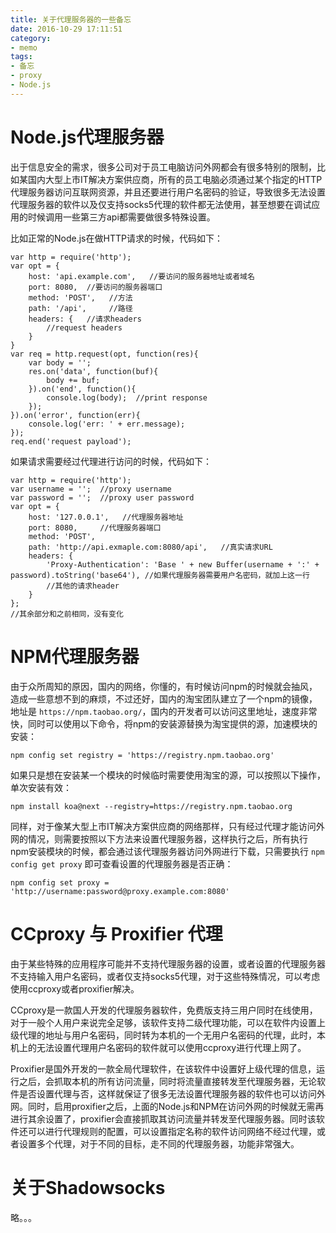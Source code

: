 ```yaml
---
title: 关于代理服务器的一些备忘
date: 2016-10-29 17:11:51
category: 
- memo
tags: 
- 备忘
- proxy
- Node.js
---
```


# Node.js代理服务器

出于信息安全的需求，很多公司对于员工电脑访问外网都会有很多特别的限制，比如某国内大型上市IT解决方案供应商，所有的员工电脑必须通过某个指定的HTTP代理服务器访问互联网资源，并且还要进行用户名密码的验证，导致很多无法设置代理服务器的软件以及仅支持socks5代理的软件都无法使用，甚至想要在调试应用的时候调用一些第三方api都需要做很多特殊设置。

比如正常的Node.js在做HTTP请求的时候，代码如下：
```
var http = require('http');
var opt = {
    host: 'api.example.com',   //要访问的服务器地址或者域名
    port: 8080,  //要访问的服务器端口
    method: 'POST',   //方法
    path: '/api',     //路径
    headers: {   //请求headers
        //request headers
    }
}
var req = http.request(opt, function(res){
    var body = '';
    res.on('data', function(buf){
        body += buf;
    }).on('end', function(){
        console.log(body);  //print response
    });
}).on('error', function(err){
    console.log('err: ' + err.message);
});
req.end('request payload');
```

如果请求需要经过代理进行访问的时候，代码如下：

```
var http = require('http');
var username = '';  //proxy username
var password = '';  //proxy user password
var opt = {
    host: '127.0.0.1',   //代理服务器地址
    port: 8080,     //代理服务器端口
    method: 'POST',
    path: 'http://api.exmaple.com:8080/api',   //真实请求URL
    headers: {
        'Proxy-Authentication': 'Base ' + new Buffer(username + ':' + password).toString('base64'), //如果代理服务器需要用户名密码，就加上这一行
        //其他的请求header
    }
};
//其余部分和之前相同，没有变化
```

# NPM代理服务器

由于众所周知的原因，国内的网络，你懂的，有时候访问npm的时候就会抽风，造成一些意想不到的麻烦，不过还好，国内的淘宝团队建立了一个npm的镜像，地址是 `https://npm.taobao.org/`，国内的开发者可以访问这里地址，速度非常快，同时可以使用以下命令，将npm的安装源替换为淘宝提供的源，加速模块的安装：


```
npm config set registry = 'https://registry.npm.taobao.org'
```

如果只是想在安装某一个模块的时候临时需要使用淘宝的源，可以按照以下操作，单次安装有效：

```
npm install koa@next --registry=https://registry.npm.taobao.org
```

同样，对于像某大型上市IT解决方案供应商的网络那样，只有经过代理才能访问外网的情况，则需要按照以下方法来设置代理服务器，这样执行之后，所有执行npm安装模块的时候，都会通过该代理服务器访问外网进行下载，只需要执行 `npm config get proxy` 即可查看设置的代理服务器是否正确：

```
npm config set proxy = 'http://username:password@proxy.example.com:8080'
```

# CCproxy 与 Proxifier 代理

由于某些特殊的应用程序可能并不支持代理服务器的设置，或者设置的代理服务器不支持输入用户名密码，或者仅支持socks5代理，对于这些特殊情况，可以考虑使用ccproxy或者proxifier解决。

CCproxy是一款国人开发的代理服务器软件，免费版支持三用户同时在线使用，对于一般个人用户来说完全足够，该软件支持二级代理功能，可以在软件内设置上级代理的地址与用户名密码，同时转为本机的一个无用户名密码的代理，此时，本机上的无法设置代理用户名密码的软件就可以使用ccproxy进行代理上网了。

Proxifier是国外开发的一款全局代理软件，在该软件中设置好上级代理的信息，运行之后，会抓取本机的所有访问流量，同时将流量直接转发至代理服务器，无论软件是否设置代理与否，这样就保证了很多无法设置代理服务器的软件也可以访问外网。同时，启用proxifier之后，上面的Node.js和NPM在访问外网的时候就无需再进行其余设置了，proxifier会直接抓取其访问流量并转发至代理服务器。同时该软件还可以进行代理规则的配置，可以设置指定名称的软件访问网络不经过代理，或者设置多个代理，对于不同的目标，走不同的代理服务器，功能非常强大。

# 关于Shadowsocks

略。。。

